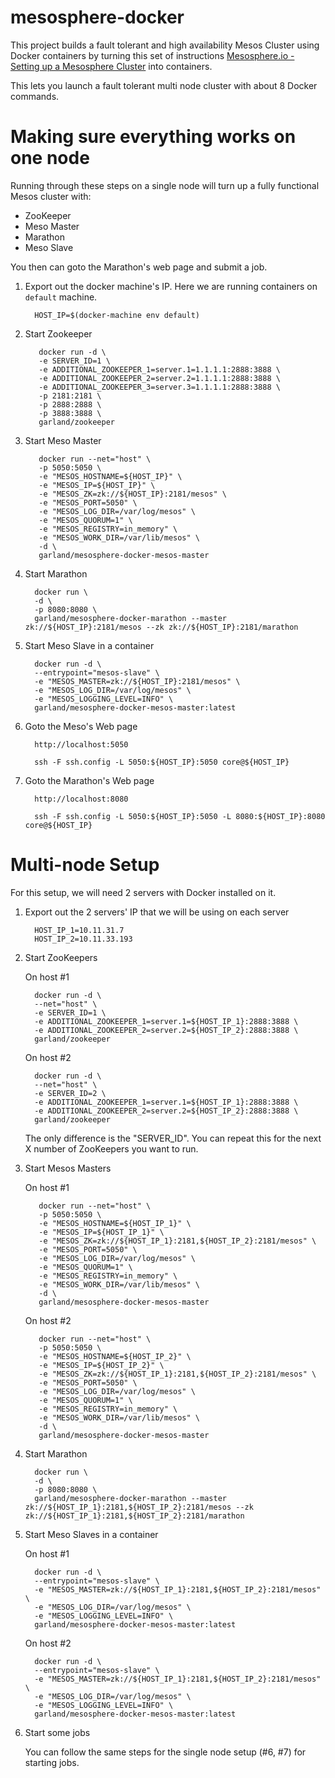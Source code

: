 mesosphere-docker
=================

This project builds a fault tolerant and high availability Mesos Cluster using Docker containers by turning this set of instructions [Mesosphere.io - Setting up a Mesosphere Cluster](http://mesosphere.com/docs/getting-started/datacenter/install/) into containers.

This lets you launch a fault tolerant multi node cluster with about 8 Docker commands.


# Making sure everything works on one node
Running through these steps on a single node will turn up a fully functional Mesos cluster with:

* ZooKeeper
* Meso Master
* Marathon
* Meso Slave

You then can goto the Marathon's web page and submit a job.

1. Export out the docker machine's IP. Here we are running containers on `default` machine.

         HOST_IP=$(docker-machine env default)

1. Start Zookeeper

          docker run -d \
          -e SERVER_ID=1 \
          -e ADDITIONAL_ZOOKEEPER_1=server.1=1.1.1.1:2888:3888 \
          -e ADDITIONAL_ZOOKEEPER_2=server.2=1.1.1.1:2888:3888 \
          -e ADDITIONAL_ZOOKEEPER_3=server.3=1.1.1.1:2888:3888 \
          -p 2181:2181 \
          -p 2888:2888 \
          -p 3888:3888 \
          garland/zookeeper

1. Start Meso Master

          docker run --net="host" \
          -p 5050:5050 \
          -e "MESOS_HOSTNAME=${HOST_IP}" \
          -e "MESOS_IP=${HOST_IP}" \
          -e "MESOS_ZK=zk://${HOST_IP}:2181/mesos" \
          -e "MESOS_PORT=5050" \
          -e "MESOS_LOG_DIR=/var/log/mesos" \
          -e "MESOS_QUORUM=1" \
          -e "MESOS_REGISTRY=in_memory" \
          -e "MESOS_WORK_DIR=/var/lib/mesos" \
          -d \
          garland/mesosphere-docker-mesos-master

1. Start Marathon

         docker run \
         -d \
         -p 8080:8080 \
         garland/mesosphere-docker-marathon --master zk://${HOST_IP}:2181/mesos --zk zk://${HOST_IP}:2181/marathon

1. Start Meso Slave in a container

         docker run -d \
         --entrypoint="mesos-slave" \
         -e "MESOS_MASTER=zk://${HOST_IP}:2181/mesos" \
         -e "MESOS_LOG_DIR=/var/log/mesos" \
         -e "MESOS_LOGGING_LEVEL=INFO" \
         garland/mesosphere-docker-mesos-master:latest

1. Goto the Meso's Web page

         http://localhost:5050

         ssh -F ssh.config -L 5050:${HOST_IP}:5050 core@${HOST_IP}

1. Goto the Marathon's Web page

         http://localhost:8080

         ssh -F ssh.config -L 5050:${HOST_IP}:5050 -L 8080:${HOST_IP}:8080 core@${HOST_IP}

# Multi-node Setup
For this setup, we will need 2 servers with Docker installed on it.

1. Export out the 2 servers' IP that we will be using on each server

         HOST_IP_1=10.11.31.7
         HOST_IP_2=10.11.33.193

1. Start ZooKeepers

    On host #1

         docker run -d \
         --net="host" \
         -e SERVER_ID=1 \
         -e ADDITIONAL_ZOOKEEPER_1=server.1=${HOST_IP_1}:2888:3888 \
         -e ADDITIONAL_ZOOKEEPER_2=server.2=${HOST_IP_2}:2888:3888 \
         garland/zookeeper

    On host #2

         docker run -d \
         --net="host" \
         -e SERVER_ID=2 \
         -e ADDITIONAL_ZOOKEEPER_1=server.1=${HOST_IP_1}:2888:3888 \
         -e ADDITIONAL_ZOOKEEPER_2=server.2=${HOST_IP_2}:2888:3888 \
         garland/zookeeper

    The only difference is the "SERVER_ID".  You can repeat this for the next X number of ZooKeepers you want to run.

1. Start Mesos Masters

    On host #1

          docker run --net="host" \
          -p 5050:5050 \
          -e "MESOS_HOSTNAME=${HOST_IP_1}" \
          -e "MESOS_IP=${HOST_IP_1}" \
          -e "MESOS_ZK=zk://${HOST_IP_1}:2181,${HOST_IP_2}:2181/mesos" \
          -e "MESOS_PORT=5050" \
          -e "MESOS_LOG_DIR=/var/log/mesos" \
          -e "MESOS_QUORUM=1" \
          -e "MESOS_REGISTRY=in_memory" \
          -e "MESOS_WORK_DIR=/var/lib/mesos" \
          -d \
          garland/mesosphere-docker-mesos-master

    On host #2

          docker run --net="host" \
          -p 5050:5050 \
          -e "MESOS_HOSTNAME=${HOST_IP_2}" \
          -e "MESOS_IP=${HOST_IP_2}" \
          -e "MESOS_ZK=zk://${HOST_IP_1}:2181,${HOST_IP_2}:2181/mesos" \
          -e "MESOS_PORT=5050" \
          -e "MESOS_LOG_DIR=/var/log/mesos" \
          -e "MESOS_QUORUM=1" \
          -e "MESOS_REGISTRY=in_memory" \
          -e "MESOS_WORK_DIR=/var/lib/mesos" \
          -d \
          garland/mesosphere-docker-mesos-master

1. Start Marathon

         docker run \
         -d \
         -p 8080:8080 \
         garland/mesosphere-docker-marathon --master zk://${HOST_IP_1}:2181,${HOST_IP_2}:2181/mesos --zk zk://${HOST_IP_1}:2181,${HOST_IP_2}:2181/marathon

1. Start Meso Slaves in a container

    On host #1

         docker run -d \
         --entrypoint="mesos-slave" \
         -e "MESOS_MASTER=zk://${HOST_IP_1}:2181,${HOST_IP_2}:2181/mesos" \
         -e "MESOS_LOG_DIR=/var/log/mesos" \
         -e "MESOS_LOGGING_LEVEL=INFO" \
         garland/mesosphere-docker-mesos-master:latest

    On host #2

         docker run -d \
         --entrypoint="mesos-slave" \
         -e "MESOS_MASTER=zk://${HOST_IP_1}:2181,${HOST_IP_2}:2181/mesos" \
         -e "MESOS_LOG_DIR=/var/log/mesos" \
         -e "MESOS_LOGGING_LEVEL=INFO" \
         garland/mesosphere-docker-mesos-master:latest

1. Start some jobs

     You can follow the same steps for the single node setup (#6, #7) for starting jobs.

